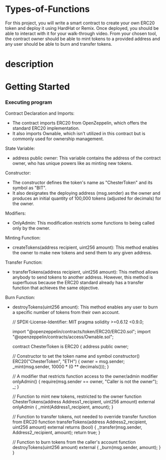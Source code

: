# Types-of-Functions

For this project, you will write a smart contract to create your own ERC20 token and deploy it using HardHat or Remix. Once deployed, you should be able to interact with it for your walk-through video. From your chosen tool, the contract owner should be able to mint tokens to a provided address and any user should be able to burn and transfer tokens.

# description 

# Getting Started

### Executing program 

Contract Declaration and Imports:

* The contract imports ERC20 from OpenZeppelin, which offers the standard ERC20 implementation.
* It also imports Ownable, which isn't utilized in this contract but is commonly used for ownership management.

State Variable:

* address public owner: This variable contains the address of the contract owner, who has unique powers like as minting new tokens.

Constructor:

* The constructor defines the token's name as "ChesterToken" and its symbol as "BIT".
* It also designates the deploying address (msg.sender) as the owner and produces an initial quantity of 100,000 tokens (adjusted for decimals) for the owner.

Modifiers:

* OnlyAdmin: This modification restricts some functions to being called only by the owner.

Minting Function:

* createTokens(address recipient, uint256 amount): This method enables the owner to make new tokens and send them to any given address.

Transfer Function:

* transferTokens(address recipient, uint256 amount): This method allows anybody to send tokens to another address. However, this method is superfluous because the ERC20 standard already has a transfer function that achieves the same objective.

Burn Function:

* destroyTokens(uint256 amount): This method enables any user to burn a specific number of tokens from their own account.

 
    // SPDX-License-Identifier: MIT
    pragma solidity >=0.6.12 <0.9.0;

    import "@openzeppelin/contracts/token/ERC20/ERC20.sol";
    import "@openzeppelin/contracts/access/Ownable.sol";

    contract ChesterToken is ERC20 { 
    address public owner;

    // Constructor to set the token name and symbol
    constructor() ERC20("ChesterToken", "ETH") {
        owner = msg.sender;
        _mint(msg.sender, 10000 * (0 ** decimals()));
    }

    // A modifier that restricts function access to the owner/admin
    modifier onlyAdmin() {
        require(msg.sender == owner, "Caller is not the owner");
        _;
    }

    // Function to mint new tokens, restricted to the owner
    function ChesterTokens(address Address1_recipient, uint256 amount) external onlyAdmin {
        _mint(Address1_recipient, amount);
    }

    // Function to transfer tokens, not needed to override transfer function from ERC20
    function transferTokens(address Address2_recipient, uint256 amount) external returns (bool) {
        _transfer(msg.sender, Address2_recipient, amount);
        return true;
    }

    // Function to burn tokens from the caller's account
    function destroyTokens(uint256 amount) external {
        _burn(msg.sender, amount);
    }
    }


